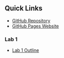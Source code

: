 ## Quick Links
- [GitHub Repository](https://github.com/zboudreaux99/Sapphire-Sound-Monitoring-App)
- [GitHub Pages Website](https://zboudreaux99.github.io/Sapphire-Sound-Monitoring-App/)

### Lab 1
- [Lab 1 Outline](./resources/Lab_1_Outline.pdf)
